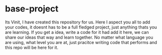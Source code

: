 # base-project
Its Vinit, I have created this repository for us. Here I aspect you all to add your codes, it doesnt has to be a full fledged project, just anything thats you are learning.
If you get a idea, write a code for it had add it here, we can share our ideas that way and learn together.
No matter what language you are using, what level you are at, just pracitce writing code that performs and this repo will be here for it.
